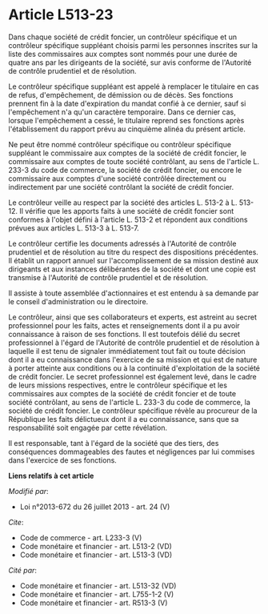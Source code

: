 # Article L513-23

Dans chaque société de crédit foncier, un contrôleur spécifique et un contrôleur spécifique suppléant choisis parmi les
personnes inscrites sur la liste des commissaires aux comptes sont nommés pour une durée de quatre ans par les dirigeants de
la société, sur avis conforme de l'Autorité de contrôle prudentiel et de résolution. 

Le contrôleur spécifique suppléant est appelé à remplacer le titulaire en cas de refus, d'empêchement, de démission ou de
décès. Ses fonctions prennent fin à la date d'expiration du mandat confié à ce dernier, sauf si l'empêchement n'a qu'un
caractère temporaire. Dans ce dernier cas, lorsque l'empêchement a cessé, le titulaire reprend ses fonctions après
l'établissement du rapport prévu au cinquième alinéa du présent article. 

Ne peut être nommé contrôleur spécifique ou contrôleur spécifique suppléant le commissaire aux comptes de la société de
crédit foncier, le commissaire aux comptes de toute société contrôlant, au sens de l'article L. 233-3 du code de commerce, la
société de crédit foncier, ou encore le commissaire aux comptes d'une société contrôlée directement ou indirectement par une
société contrôlant la société de crédit foncier. 

Le contrôleur veille au respect par la société des articles L. 513-2 à L. 513-12. Il vérifie que les apports faits à une
société de crédit foncier sont conformes à l'objet défini à l'article L. 513-2 et répondent aux conditions prévues aux
articles L. 513-3 à L. 513-7. 

Le contrôleur certifie les documents adressés à l'Autorité de contrôle prudentiel et de résolution au titre du respect des
dispositions précédentes. Il établit un rapport annuel sur l'accomplissement de sa mission destiné aux dirigeants et aux
instances délibérantes de la société et dont une copie est transmise à l'Autorité de contrôle prudentiel et de résolution. 

Il assiste à toute assemblée d'actionnaires et est entendu à sa demande par le conseil d'administration ou le directoire. 

Le contrôleur, ainsi que ses collaborateurs et experts, est astreint au secret professionnel pour les faits, actes et
renseignements dont il a pu avoir connaissance à raison de ses fonctions. Il est toutefois délié du secret professionnel à
l'égard de l'Autorité de contrôle prudentiel et de résolution à laquelle il est tenu de signaler immédiatement tout fait ou
toute décision dont il a eu connaissance dans l'exercice de sa mission et qui est de nature à porter atteinte aux conditions
ou à la continuité d'exploitation de la société de crédit foncier. Le secret professionnel est également levé, dans le cadre
de leurs missions respectives, entre le contrôleur spécifique et les commissaires aux comptes de la société de crédit foncier
et de toute société contrôlant, au sens de l'article L. 233-3 du code de commerce, la société de crédit foncier. Le
contrôleur spécifique révèle au procureur de la République les faits délictueux dont il a eu connaissance, sans que sa
responsabilité soit engagée par cette révélation. 

Il est responsable, tant à l'égard de la société que des tiers, des conséquences dommageables des fautes et négligences par
lui commises dans l'exercice de ses fonctions.

**Liens relatifs à cet article**

_Modifié par_:

  - Loi n°2013-672 du 26 juillet 2013 - art. 24 (V)

_Cite_:

  - Code de commerce - art. L233-3 (V)
  - Code monétaire et financier - art. L513-2 (VD)
  - Code monétaire et financier - art. L513-3 (VD)

_Cité par_:

  - Code monétaire et financier - art. L513-32 (VD)
  - Code monétaire et financier - art. L755-1-2 (V)
  - Code monétaire et financier - art. R513-3 (V)
